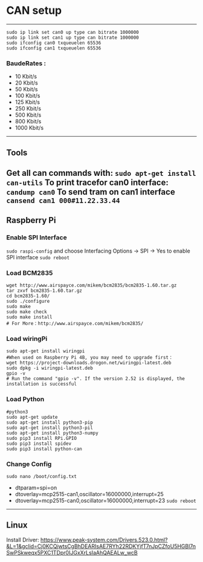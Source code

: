 # CAN setup

---

```
sudo ip link set can0 up type can bitrate 1000000
sudo ip link set can1 up type can bitrate 1000000
sudo ifconfig can0 txqueuelen 65536
sudo ifconfig can1 txqueuelen 65536
```

### BaudeRates :
+ 10 Kbit/s
+ 20 Kbit/s
+ 50 Kbit/s
+ 100 Kbit/s
+ 125 Kbit/s
+ 250 Kbit/s
+ 500 Kbit/s
+ 800 Kbit/s
+ 1000 Kbit/s
---
## Tools
Get all can commands with: `sudo apt-get install can-utils`
To print tracefor can0 interface: `candump can0`
To send tram on can1 interface `cansend can1 000#11.22.33.44`
---
## Raspberry Pi
### Enable SPI Interface
`sudo raspi-config` and choose Interfacing Options -> SPI -> Yes  to enable SPI interface
`sudo reboot`
### Load BCM2835
```
wget http://www.airspayce.com/mikem/bcm2835/bcm2835-1.60.tar.gz
tar zxvf bcm2835-1.60.tar.gz 
cd bcm2835-1.60/
sudo ./configure
sudo make
sudo make check
sudo make install
# For More：http://www.airspayce.com/mikem/bcm2835/
```
### Load wiringPi
```
sudo apt-get install wiringpi
#When used on Raspberry Pi 4B, you may need to upgrade first：
wget https://project-downloads.drogon.net/wiringpi-latest.deb
sudo dpkg -i wiringpi-latest.deb
gpio -v
# Run the command "gpio -v". If the version 2.52 is displayed, the installation is successful
```
### Load Python
```
#python3
sudo apt-get update
sudo apt-get install python3-pip
sudo apt-get install python3-pil
sudo apt-get install python3-numpy
sudo pip3 install RPi.GPIO
sudo pip3 install spidev 
sudo pip3 install python-can
```
### Change Config
`sudo nano /boot/config.txt` 
+ dtparam=spi=on
+ dtoverlay=mcp2515-can1,oscillator=16000000,interrupt=25
+ dtoverlay=mcp2515-can0,oscillator=16000000,interrupt=23
`sudo reboot`
---
## Linux 
Install Driver: https://www.peak-system.com/Drivers.523.0.html?&L=1&gclid=Cj0KCQjwtsCgBhDEARIsAE7RYh22RDKYjfT7nJpCZfoU5HGBl7nSwPSkweqx5PXC1TDpr0IJGxXrLsIaAhQAEALw_wcB
